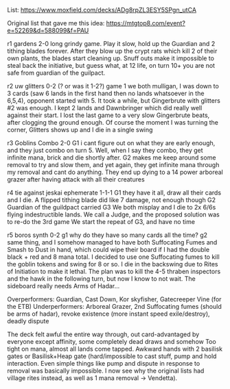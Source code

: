 List: https://www.moxfield.com/decks/ADg8rpZL3ESY5SPgn_utCA

Original list that gave me this idea: https://mtgtop8.com/event?e=52269&d=588099&f=PAU

r1 gardens 2-0
long grindy game. Play it slow, hold up the Guardian and 2 tithing blades forever.
After they blow up the crypt rats which kill 2 of their own plants, the blades start cleaning up.
Snuff outs make it impossible to steal back the initiative, but guess what, at 12 life, on turn 10+ you are not safe from guardian of the guilpact.

r2 uw glitters 0-2 (? or was it 1-2?)
game 1 we both mulligan, I was down to 3 cards (saw 6 lands in the first hand then no lands whatsoever in the 6,5,4), opponent started with 5.
It took a while, but Gingerbrute with glitters #2 was enough. I kept 2 lands and Dawnbringer which did really well against their start.
I lost the last game to a very slow Gingerbrute beats, after clogging the ground enough. Of course the moment I was turning the corner, Glitters shows up and I die in a single swing

r3 Goblins Combo 2-0
G1 i cant figure out on what they are early enough, and they just combo on turn 5. Well, when I say they combo, they get infinite mana, brick and die shortly after.
G2 makes me keep around some removal to try and slow them, and yet again, they get infinite mana through my removal and cant do anything. 
They end up dying to a 14 power arboreal grazer after having attack with all their creatures

r4 tie against jeskai ephemerate 1-1-1
G1 they have it all, draw all their cards and I die. A flipped tithing blade did like 7 damage, not enough though
G2 Guardian of the guildpact carried
G3 We both misplay and I die to 2x 6/6s flying indestructible lands. We call a Judge, and the proposed solution was to re-do the 3rd game
We start the repeat of G3, and have no time

r5 boros synth 0-2
g1 why do they have so many cards all the time?
g2 same thing, and I somehow managed to have both Suffocating Fumes and Smash to Dust in hand, which could wipe their board if I had the double black + red and 8 mana total.
I decided to use one Suffocating fumes to kill the goblin tokens and swing for 8 or so.
I die in the backswing due to Rites of Initiation to make it lethal. The plan was to kill the 4-5 thraben inspectors and the hawk in the following turn, but now I know to not wait. The sideboard really needs Arms of Hadar...

Overperformers: Guardian, Cast Down, Kor skyfisher, Gatecreeper Vine (for the ETB)
Underperformers: Arboreal Grazer, 2nd Suffocating fumes (should be arms of hadar), revoke existence (more instant speed exile/destroy), deadly dispute

The deck felt awful the entire way through, out card-advantaged by everyone except affinity, some completely dead draws and somehow Too tight on mana, almost all lands come tapped.
 Awkward hands with 2 basilisk gates or Basilisk+Heap gate (hard/impossible to cast stuff, pump and hold interaction. Even simple things like pump and dispute in response to removal was basically impossible. I now see why the original lists had village rites instead, as well as 1 mana removal -> Vendetta). 

